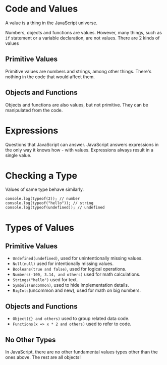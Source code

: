 # Code and Values

A value is a thing in the JavaScript universe.

Numbers, objects and functions are values. However, many things, such as `if` statement or a variable declaration, are not values. There are 2 kinds of values

## Primitive Values
Primitive values are numbers and strings, among other things. There's nothing in the code that would affect them.

## Objects and Functions
Objects and functions are also values, but not primitive. They can be manipulated from the code.

# Expressions
Questions that JavaScript can answer. JavaScript answers expressions in the only way it knows how - with values. Expressions always result in a single value.

# Checking a Type
Values of same type behave similarly. 

```
console.log(typeof(2)); // number
console.log(typeof("hello")); // string
console.log(typeof(undefined)); // undefined
```

# Types of Values

## Primitive Values
- `Undefined(undefined)`, used for unintentionally missing values.
- `Null(null)` used for intentionally missing values.
- `Booleans(true and false)`, used for logical operations.
- `Numbers(-100, 3.14, and others)` used for math calculations.
- `Strings("hello")` used for text.
- `Symbols(uncommon)`, used to hide implementation details.
- `BigInts`(uncommon and new), used for math on big numbers.

## Objects and Functions
- `Object({} and others)` used to group related data code.
- `Functions(x => x * 2 and others)` used to refer to code.

## No Other Types
In JavaScript, there are no other fundamental values types other than the ones above. The rest are all objects!